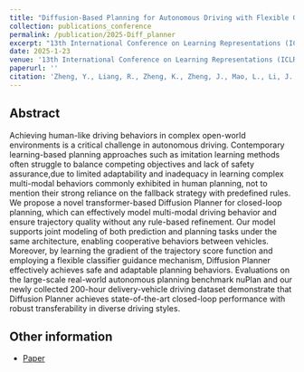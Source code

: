 ```yaml
---
title: "Diffusion-Based Planning for Autonomous Driving with Flexible Guidance"
collection: publications_conference
permalink: /publication/2025-Diff_planner
excerpt: "13th International Conference on Learning Representations (ICLR 2025)."
date: 2025-1-23
venue: '13th International Conference on Learning Representations (ICLR 2025).'
paperurl: ''
citation: 'Zheng, Y., Liang, R., Zheng, K., Zheng, J., Mao, L., Li, J., Gu, W., Ai, R., Li, S., <b>Zhan, X.</b>, Liu, J. Diffusion-Based Planning for Autonomous Driving with Flexible Guidance. In the <i>13th International Conference on Learning Representations (ICLR 2025)</i>.'
---
```


Abstract
---
Achieving human-like driving behaviors in complex open-world environments is a critical challenge in autonomous driving. Contemporary learning-based planning approaches such as imitation learning methods often struggle to balance competing objectives and lack of safety assurance,due to limited adaptability and inadequacy in learning complex multi-modal behaviors commonly exhibited in human planning, not to mention their strong reliance on the fallback strategy with predefined rules. We propose a novel transformer-based Diffusion Planner for closed-loop planning, which can effectively model multi-modal driving behavior and ensure trajectory quality without any rule-based refinement. Our model supports joint modeling of both prediction and planning tasks under the same architecture, enabling cooperative behaviors between vehicles. Moreover, by learning the gradient of the trajectory score function and employing a flexible classifier guidance mechanism, Diffusion Planner effectively achieves safe and adaptable planning behaviors. Evaluations on the large-scale real-world autonomous planning benchmark nuPlan and our newly collected 200-hour delivery-vehicle driving dataset demonstrate that Diffusion Planner achieves state-of-the-art closed-loop performance with robust transferability in diverse driving styles.


Other information
---
* [Paper](https://openreview.net/forum?id=wM2sfVgMDH)